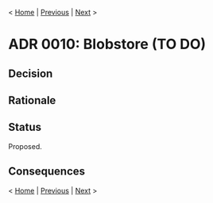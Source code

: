 < [Home](../README.md) | [Previous](./ADR009_Streams.md) | [Next](./ADR011_OAuth.md) >
# ADR 0010: Blobstore (TO DO)

## Decision 

## Rationale 

## Status
Proposed. 

## Consequences

< [Home](../README.md) | [Previous](./ADR009_Streams.md) | [Next](./ADR011_OAuth.md) >
